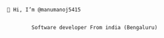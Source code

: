 
              
              👋 Hi, I’m @manumanoj5415

               
                      Software developer From india (Bengaluru)


    
                  
